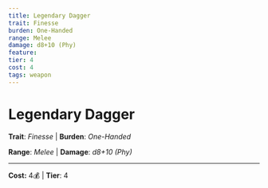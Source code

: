 ```yaml
---
title: Legendary Dagger
trait: Finesse
burden: One-Handed
range: Melee
damage: d8+10 (Phy)
feature: 
tier: 4
cost: 4
tags: weapon
---
```

# Legendary Dagger

**Trait**: _Finesse_ | **Burden**: _One-Handed_

**Range**: _Melee_ | **Damage**: _d8+10 (Phy)_

___
**Cost:** 4💰 | **Tier**: 4
